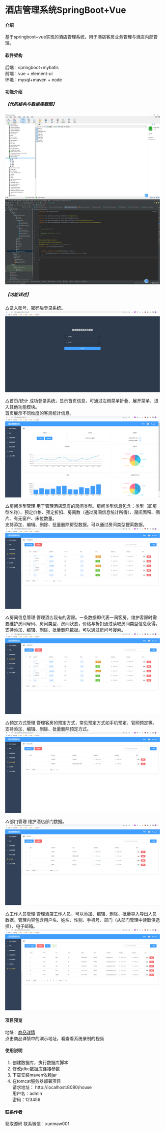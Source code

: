 # 酒店管理系统SpringBoot+Vue

#### 介绍
基于springboot+vue实现的酒店管理系统，用于酒店客房业务管理与酒店内部管理。


#### 软件架构
后端：springboot+mybatis  
前端：vue + element-ui  
环境：mysql+maven + node   


#### 功能介绍
##### 【代码结构与数据库截图】
![输入图片说明](images/image.jpg)
![输入图片说明](images/image1.jpg)

##### 【功能详述】 
△录入账号、密码后登录系统。
![输入图片说明](03-%E9%85%92%E5%BA%97%E7%AE%A1%E7%90%86%E7%B3%BB%E7%BB%9F-%E7%99%BB%E5%BD%95%E9%A1%B5.jpg)

△首页/统计
成功登录系统，显示首页信息，可通过左侧菜单折叠、展开菜单，进入其他功能模块。  
首页展示不同维度的客房统计信息。  
![输入图片说明](04-%E9%85%92%E5%BA%97%E7%AE%A1%E7%90%86%E7%B3%BB%E7%BB%9F-%E9%A6%96%E9%A1%B5.jpg)

△房间类型管理
用于管理酒店现有的房间类型。房间类型信息包含：类型（即房型名称）、预定价格、预定折扣、房间数（通过房间信息统计所得）、房间面积、图片、有无窗户、床位数量。  
支持添加、编辑、删除、批量删除房型数据。可以通过房间类型搜索数据。  
![输入图片说明](images/image3.jpg)

△房间信息管理
管理酒店现有的客房。一条数据即代表一间客房。维护客房时需要维护房间号码、房间类型、房间状态，价格与折扣通过读取房间类型信息获得。  
支持添加、编辑、删除、批量删除数据。可以通过房间号搜索。  
![输入图片说明](images/image4.jpg)

△预定方式管理
管理客房的预定方式，常见预定方式如手机预定、官网预定等。支持添加、编辑、删除、批量删除预定方式。    
![输入图片说明](images/image5.jpg)

△部门管理
维护酒店部门数据。   
![输入图片说明](images/image6.jpg)

△工作人员管理
管理酒店工作人员，可以添加、编辑、删除、批量导入导出人员数据。管理内容包含用户名、姓名、性别、手机号、部门（从部门管理中读取供选择）、电子邮箱。  
![输入图片说明](images/image7.jpg)



#### 项目预览
地址：[商品详情 ](https://www.xunmaw.com/shop/detail/1631115172203282434)     
点击商品详情中的演示地址，看查看系统录制的视频    

#### 使用说明
1. 创建数据库，执行数据库脚本
2. 修改jdbc数据库连接参数
3. 下载安装maven依赖jar
4. 在tomcat服务器部署项目  
    请求地址： http://localhost:8080/house  
    用户名：admin  
    密码：123456  

#### 联系作者
获取源码 联系微信：xunmaw001
